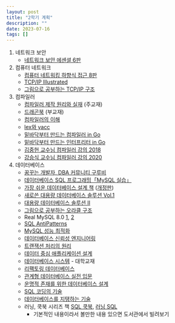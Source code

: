 ```yaml
---
layout: post
title: "2학기 계획"
description: ""
date: 2023-07-16
tags: []
---
```


1. 네트워크 보안
    * <a href="https://www.yes24.com/Product/Goods/36974687">네트워크 보안 에센셜 6판</a>
2. 컴퓨터 네트워크
    * <a href="https://www.yes24.com/Product/Goods/112228953">컴퓨터 네트워킹 하향식 접근 8판</a>
    * <a href="https://www.yes24.com/Product/Goods/103210444">TCP/IP Illustrated</a>
    * <a href="https://www.yes24.com/Product/Goods/104210768">그림으로 공부하는 TCP/IP 구조</a>
3. 컴파일러
    * <a href="https://www.yes24.com/Product/Goods/3550566">컴파일러 제작 원리와 실재</a> (주교재)
    * <a href="https://www.yes24.com/Product/Goods/3360617">드래곤북</a> (부교재)
    * <a href="https://www.yes24.com/Product/Goods/89109612">컴파일러의 이해</a>
    * <a href="https://www.yes24.com/Product/Goods/318250">lex와 yacc</a>
    * <a href="https://www.yes24.com/Product/Goods/103099817">밑바닥부터 만드는 컴파일러 in Go</a>
    * <a href="https://www.yes24.com/Product/Goods/103157156">밑바닥부터 만드는 인터프리터 in Go</a>
    * <a href="https://www.youtube.com/playlist?list=PLalDxVXf3NHertbSsvTLOLZz0T3FyCQnI">김중헌 교수님 컴파일러 강의 2018</a>
    * <a href="https://www.youtube.com/playlist?list=PLpyASVLdhVonkzEF6HSPjkTxqe1pCqZ0b">강승식 교수님 컴파일러 강의 2020</a>
4. 데이터베이스
    * <a href="http://www.gurubee.net/bookcafe/vldb1_2st">꿈꾸는 개발자, DBA 커뮤니티 구루비</a>
    * <a href="https://www.yes24.com/Product/Goods/112928072">데이터베이스 SQL 프로그래밍「MySQL 실습」</a>
    * <a href="https://www.yes24.com/Product/goods/12191214">가장 쉬운 데이터베이스 설계 책</a> (<a href="https://www.yes24.com/Product/Goods/69775589">개정판</a>)
    * <a href="https://www.yes24.com/Product/Goods/1820583">새로쓴 대용량 데이터베이스 솔루션 Vol.1</a>
    * <a href="https://www.yes24.com/Product/Goods/14471">대용량 데이터베이스 솔루션 II</a>
    * <a href="https://www.yes24.com/Product/Goods/89595788">그림으로 공부하는 오라클 구조</a>
    * Real MySQL 8.0 <a href="https://www.yes24.com/Product/Goods/103415627">1</a>, <a href="https://www.yes24.com/Product/Goods/103415767">2</a>
    * <a href="https://www.yes24.com/Product/Goods/5269099">SQL AntiPatterns</a>
    * <a href="https://www.yes24.com/Product/Goods/112622445">MySQL 성능 최적화</a>
    * <a href="https://www.yes24.com/Product/Goods/117303857">데이터베이스 신뢰성 엔지니어링</a>
    * <a href="https://www.yes24.com/Product/Goods/6104230">트랜잭션 처리의 원리</a>
    * <a href="https://www.yes24.com/Product/Goods/59566585">데이터 중심 애플리케이션 설계</a>
    * <a href="https://www.yes24.com/Product/Goods/103156919">데이터베이스 시스템</a> - 대학교재
    * <a href="https://www.yes24.com/Product/Goods/2606054">리팩토링 데이터베이스</a>
    * <a href="https://www.yes24.com/Product/Goods/29343536">관계형 데이터베이스 실전 입문</a>
    * <a href="https://www.yes24.com/Product/Goods/396689">운명적 존재를 위한 데이터베이스 설계</a>
    * <a href="https://www.yes24.com/Product/Goods/56947533">SQL 코딩의 기술</a>
    * <a href="https://www.yes24.com/Product/goods/7957807">데이터베이스를 지탱하는 기술</a>
    * 러닝, 쿡북 시리즈 책 <a href="https://www.yes24.com/Product/Goods/106207663">SQL 쿡북</a>, <a href="https://www.yes24.com/Product/Goods/98388711">러닝 SQL</a>
        * 기본적인 내용이라서 볼만한 내용 있으면 도서관에서 빌려보기
